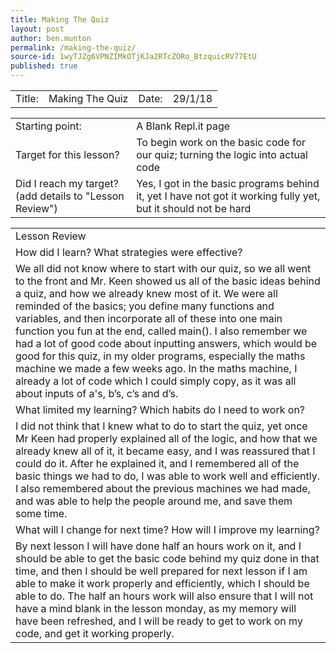 ```yaml
---
title: Making The Quiz
layout: post
author: ben.munton
permalink: /making-the-quiz/
source-id: 1wyTJZg6VPNZIMkOTjKJa2RTcZORo_BtzquicRV77EtU
published: true
---
```

   

<table>
  <tr>
    <td>Title:</td>
    <td>Making The Quiz</td>
    <td>Date:</td>
    <td>29/1/18</td>
  </tr>
</table>


<table>
  <tr>
    <td>Starting point:</td>
    <td>A Blank Repl.it page</td>
  </tr>
  <tr>
    <td>Target for this lesson?</td>
    <td>To begin work on the basic code for our quiz; turning the logic into actual code</td>
  </tr>
  <tr>
    <td>Did I reach my target? 
(add details to "Lesson Review")</td>
    <td>Yes, I got in the basic programs behind it, yet I have not got it working fully yet, but it should not be hard</td>
  </tr>
</table>


<table>
  <tr>
    <td>Lesson Review</td>
  </tr>
  <tr>
    <td>How did I learn? What strategies were effective? </td>
  </tr>
  <tr>
    <td>We all did not know where to start with our quiz, so we all went to the front and Mr. Keen showed us all of the basic ideas behind a quiz, and how we already knew most of it. We were all reminded of the basics; you define many functions and variables, and then incorporate all of these into one main function you fun at the end, called main(). I also remember we had a lot of good code about inputting answers, which would be good for this quiz, in my older programs, especially the maths machine we made a few weeks ago.  In the maths machine, I already a lot of code which I could simply copy, as it was all about inputs of a's, b’s, c’s and d’s. </td>
  </tr>
  <tr>
    <td>What limited my learning? Which habits do I need to work on? </td>
  </tr>
  <tr>
    <td>I did not think that I knew what to do to start the quiz, yet once Mr Keen had properly explained all of the logic, and how that we already knew all of it, it became easy, and I was reassured that I could do it.  After he explained it, and I remembered all of the basic things we had to do, I was able to work well and efficiently. I also remembered about the previous machines we had made, and was able to help the people around me, and save them some time.</td>
  </tr>
  <tr>
    <td>What will I change for next time? How will I improve my learning?</td>
  </tr>
  <tr>
    <td>By next lesson I will have done half an hours work on it, and I should be able to get the basic code behind my quiz done in that time, and then I should be well prepared for next lesson if I am able to make it work properly and efficiently, which I should be able to do. The half an hours work will also ensure that I will not have a mind blank in the lesson monday, as my memory will have been refreshed, and I will be ready to get to work on my code, and get it working properly.</td>
  </tr>
</table>


